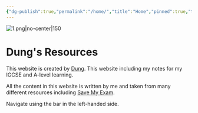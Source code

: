 ```yaml
---
{"dg-publish":true,"permalink":"/home/","title":"Home","pinned":true,"tags":["Customization","gardenEntry","gardenEntry","gardenEntry","gardenEntry"],"noteIcon":""}
---
```


![1.png|no-center|150](/img/user/Assets/1.png)
# Dung's Resources
This website is created by [Dung](https://www.facebook.com/luong.tuandung.3/). This website including my notes for my IGCSE and A-level learning.

All the content in this website is written by me and taken from many different resources including [Save My Exam](https://www.savemyexams.com/).

Navigate using the bar in the left-handed side.


